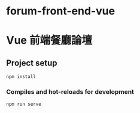 # forum-front-end-vue

# Vue 前端餐廳論壇

## Project setup
```
npm install
```

### Compiles and hot-reloads for development
```
npm run serve
```